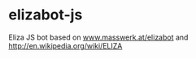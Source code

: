 elizabot-js
===========

Eliza JS bot based on www.masswerk.at/elizabot and http://en.wikipedia.org/wiki/ELIZA